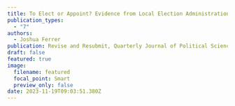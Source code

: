 ```yaml
---
title: To Elect or Appoint? Evidence from Local Election Administration.
publication_types:
  - "7"
authors:
  - Joshua Ferrer
publication: Revise and Resubmit, Quarterly Journal of Political Science
draft: false
featured: true
image:
  filename: featured
  focal_point: Smart
  preview_only: false
date: 2023-11-19T09:03:51.380Z
---
```

